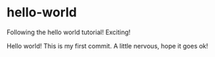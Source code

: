 # hello-world
Following the hello world tutorial! Exciting!

Hello world! This is my first commit. A little nervous, hope it goes ok!
